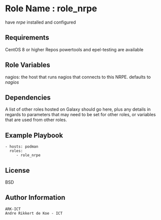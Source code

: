 Role Name : role_nrpe
=========

have *nrpe* installed and configured

Requirements
------------

CentOS 8 or higher
Repos powertools and epel-testing are available

Role Variables
--------------

nagios: the host that runs nagios that connects to this NRPE. defaults to *nagios*

Dependencies
------------

A list of other roles hosted on Galaxy should go here, plus any details in regards to parameters that may need to be set for other roles, or variables that are used from other roles.

Example Playbook
----------------

    - hosts: podman
      roles:
         - role_nrpe

License
-------

BSD

Author Information
------------------

    ARK-ICT
    Andre Rikkert de Koe - ICT
